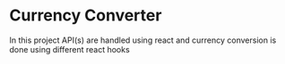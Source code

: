# Currency Converter 

In this project API(s) are handled using react and currency conversion is done using different react hooks
